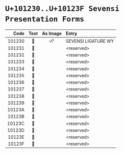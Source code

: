 #  `U+101230..U+10123F Sevensi Presentation Forms`  #

|  Code  |    Text    |                 As Image                 | Entry |
| -----: | :--------: | :--------------------------------------: | :---- |
| 101230 | &#x101230; | ![U+101230](../characters/1012--/30.png) | SEVENSI LIGATURE WY |
| 101231 | &#x101231; |                                          | &lt;reserved&gt; |
| 101232 | &#x101232; |                                          | &lt;reserved&gt; |
| 101233 | &#x101233; |                                          | &lt;reserved&gt; |
| 101234 | &#x101234; |                                          | &lt;reserved&gt; |
| 101235 | &#x101235; |                                          | &lt;reserved&gt; |
| 101236 | &#x101236; |                                          | &lt;reserved&gt; |
| 101237 | &#x101237; |                                          | &lt;reserved&gt; |
| 101238 | &#x101238; |                                          | &lt;reserved&gt; |
| 101239 | &#x101239; |                                          | &lt;reserved&gt; |
| 10123A | &#x10123A; |                                          | &lt;reserved&gt; |
| 10123B | &#x10123B; |                                          | &lt;reserved&gt; |
| 10123C | &#x10123C; |                                          | &lt;reserved&gt; |
| 10123D | &#x10123D; |                                          | &lt;reserved&gt; |
| 10123E | &#x10123E; |                                          | &lt;reserved&gt; |
| 10123F | &#x10123F; |                                          | &lt;reserved&gt; |
